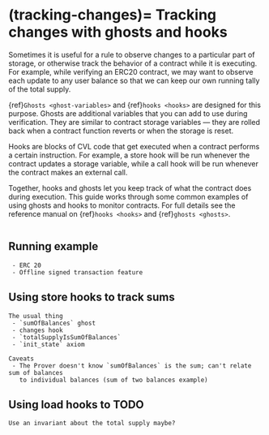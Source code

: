 (tracking-changes)=
Tracking changes with ghosts and hooks
======================================

Sometimes it is useful for a rule to observe changes to a particular part of
storage, or otherwise track the behavior of a contract while it is executing.
For example, while verifying an ERC20 contract, we may want to observe each
update to any user balance so that we can keep our own running tally of the
total supply.

{ref}`Ghosts <ghost-variables>` and {ref}`hooks <hooks>` are designed for this
purpose.  Ghosts are additional variables that you can add to use during
verification.  They are similar to contract storage variables &mdash; they are
rolled back when a contract function reverts or when the storage is reset.

Hooks are blocks of CVL code that get executed when a contract performs a
certain instruction.  For example, a store hook will be run whenever the
contract updates a storage variable, while a call hook will be run whenever the
contract makes an external call.

Together, hooks and ghosts let you keep track of what the contract does during
execution.  This guide works through some common examples of using ghosts and
hooks to monitor contracts.  For full details see the reference manual on
{ref}`hooks <hooks>` and {ref}`ghosts <ghosts>`.

```{contents}
```

## Running example

```{todo}
 - ERC 20
 - Offline signed transaction feature
```

## Using store hooks to track sums 

```{todo}
The usual thing
 - `sumOfBalances` ghost
 - changes hook
 - `totalSupplyIsSumOfBalances`
 - `init_state` axiom

Caveats
 - The Prover doesn't know `sumOfBalances` is the sum; can't relate sum of balances
   to individual balances (sum of two balances example)
```

## Using load hooks to TODO

```{todo}
Use an invariant about the total supply maybe?
```

